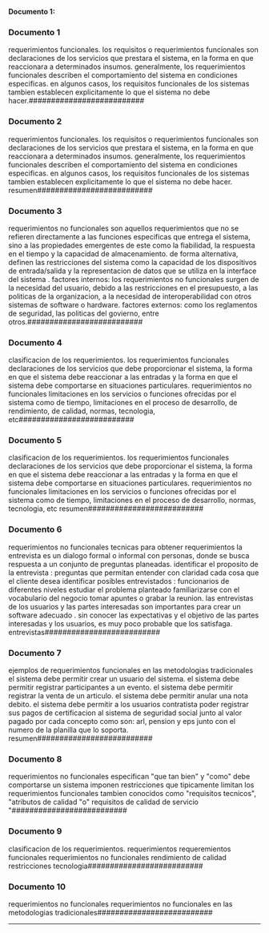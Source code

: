 **Documento 1:**

### Documento 1 ###
requerimientos funcionales. los requisitos o requerimientos funcionales son declaraciones de los servicios que prestara el sistema, en la forma en que reaccionara a determinados insumos. generalmente, los requerimientos funcionales describen el comportamiento del sistema en condiciones especificas. en algunos casos, los requisitos funcionales de los sistemas tambien establecen explicitamente lo que el sistema no debe hacer.##########################

### Documento 2 ###
requerimientos funcionales. los requisitos o requerimientos funcionales son declaraciones de los servicios que prestara el sistema, en la forma en que reaccionara a determinados insumos. generalmente, los requerimientos funcionales describen el comportamiento del sistema en condiciones especificas. en algunos casos, los requisitos funcionales de los sistemas tambien establecen explicitamente lo que el sistema no debe hacer. resumen##########################

### Documento 3 ###
requerimientos no funcionales son aquellos requerimientos que no se refieren directamente a las funciones especificas que entrega el sistema, sino a las propiedades emergentes de este como la fiabilidad, la respuesta en el tiempo y la capacidad de almacenamiento. de forma alternativa, definen las restricciones del sistema como la capacidad de los dispositivos de entrada/salida y la representacion de datos que se utiliza en la interface del sistema . factores internos: los requerimientos no funcionales surgen de la necesidad del usuario, debido a las restricciones en el presupuesto, a las politicas de la organizacion, a la necesidad de interoperabilidad con otros sistemas de software o hardware. factores externos: como los reglamentos de seguridad, las politicas del govierno, entre otros.##########################

### Documento 4 ###
clasificacion de los requerimientos. los requerimientos funcionales declaraciones de los servicios que debe proporcionar el sistema, la forma en que el sistema debe reaccionar a las entradas y la forma en que el sistema debe comportarse en situaciones particulares. requerimientos no funcionales limitaciones en los servicios o funciones ofrecidas por el sistema como de tiempo, limitaciones en el proceso de desarrollo, de rendimiento, de calidad, normas, tecnologia, etc##########################

### Documento 5 ###
clasificacion de los requerimientos. los requerimientos funcionales declaraciones de los servicios que debe proporcionar el sistema, la forma en que el sistema debe reaccionar a las entradas y la forma en que el sistema debe comportarse en situaciones particulares. requerimientos no funcionales limitaciones en los servicios o funciones ofrecidas por el sistema como de tiempo, limitaciones en el proceso de desarrollo, normas, tecnologia, etc resumen##########################

### Documento 6 ###
requerimientos no funcionales tecnicas para obtener requerimientos la entrevista es un dialogo formal o informal con personas, donde se busca respuesta a un conjunto de preguntas planeadas. identificar el proposito de la entrevista : preguntas que permitan entender con claridad cada cosa que el cliente desea identificar posibles entrevistados : funcionarios de diferentes niveles estudiar el problema planteado familiarizarse con el vocabulario del negocio tomar apuntes o grabar la reunion. las entrevistas de los usuarios y las partes interesadas son importantes para crear un software adecuado . sin conocer las expectativas y el objetivo de las partes interesadas y los usuarios, es muy poco probable que los satisfaga. entrevistas##########################

### Documento 7 ###
ejemplos de requerimientos funcionales en las metodologias tradicionales el sistema debe permitir crear un usuario del sistema. el sistema debe permitir registrar participantes a un evento. el sistema debe permitir registrar la venta de un articulo. el sistema debe permitir anular una nota debito. el sistema debe permitir a los usuarios contratista poder registrar sus pagos de certificacion al sistema de seguridad social junto al valor pagado por cada concepto como son: arl, pension y eps junto con el numero de la planilla que lo soporta. resumen##########################

### Documento 8 ###
requerimientos no funcionales especifican "que tan bien" y "como" debe comportarse un sistema imponen restricciones que tipicamente limitan los requerimientos funcionales tambien conocidos como "requisitos tecnicos", "atributos de calidad "o" requisitos de calidad de servicio "##########################

### Documento 9 ###
clasificacion de los requerimientos. requerimientos requeremientos funcionales requerimientos no funcionales rendimiento de calidad restricciones tecnologia##########################

### Documento 10 ###
requerimientos no funcionales requerimientos no funcionales en las metodologias tradicionales##########################

---

